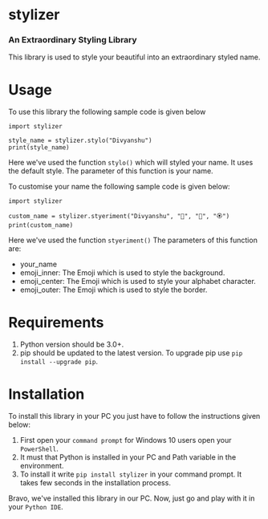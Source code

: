 # stylizer

### An Extraordinary Styling Library

This library is used to style your beautiful into an extraordinary styled name.

# Usage

To use this library the following sample code is given below

```
import stylizer

style_name = stylizer.stylo("Divyanshu")
print(style_name)
```

Here we've used the function `stylo()` which will styled your name.
It uses the default style. The parameter of this function is your name.

To customise your name the following sample code is given below:

```
import stylizer

custom_name = stylizer.styeriment("Divyanshu", "🐍", "🐯", "🏵️")
print(custom_name)
```

Here we've used the function `styeriment()`
The parameters of this function are:
* your_name
* emoji_inner: The Emoji which is used to style the background.
* emoji_center: The Emoji which is used to style your alphabet character.
* emoji_outer: The Emoji which is used to style the border.

# Requirements

1. Python version should be 3.0+.
2. pip should be updated to the latest version. To upgrade pip use `pip install --upgrade pip`.

# Installation

To install this library in your PC you just have to follow the instructions given below:

1. First open your `command prompt` for Windows 10 users open your `PowerShell`.
2. It must that Python is installed in your PC and Path variable in the environment.
3. To install it write `pip install stylizer` in your command prompt. It takes few seconds in the installation process.

Bravo, we've installed this library in our PC.
Now, just go and play with it in your `Python IDE`.

